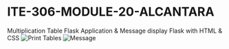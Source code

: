 # ITE-306-MODULE-20-ALCANTARA
Multiplication Table Flask Application &amp; Message display Flask with HTML &amp; CSS
![Print Tables](https://user-images.githubusercontent.com/114913352/194761620-62ca0116-7411-4efc-843d-ce5ca7b189e9.png)
![Message](https://user-images.githubusercontent.com/114913352/194761621-338eace7-fae5-4ac9-91d3-86accc9dd97d.png)
